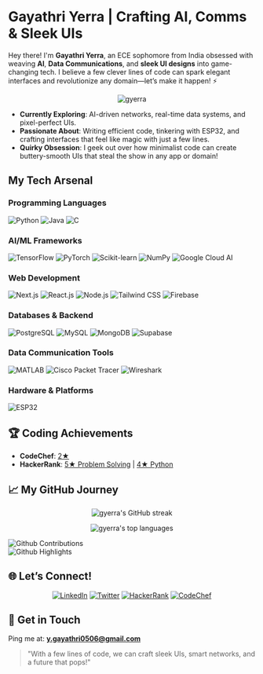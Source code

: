 #  Gayathri Yerra | Crafting AI, Comms & Sleek UIs

Hey there! I'm **Gayathri Yerra**, an ECE sophomore from India obsessed with weaving **AI**, **Data Communications**, and **sleek UI designs** into game-changing tech. I believe a few clever lines of code can spark elegant interfaces and revolutionize any domain—let’s make it happen! ⚡️

<p align="center">
  <img src="https://komarev.com/ghpvc/?username=gyerra&label=Profile%20views&color=0e75b6&style=flat" alt="gyerra" />
</p>

- **Currently Exploring**: AI-driven networks, real-time data systems, and pixel-perfect UIs.  
- **Passionate About**: Writing efficient code, tinkering with ESP32, and crafting interfaces that feel like magic with just a few lines.  
- **Quirky Obsession**: I geek out over how minimalist code can create buttery-smooth UIs that steal the show in any app or domain!  

## My Tech Arsenal
### Programming Languages
![Python](https://img.shields.io/badge/-Python-3776AB?style=flat-square&logo=python&logoColor=white)
![Java](https://img.shields.io/badge/-Java-007396?style=flat-square&logo=java&logoColor=white)
![C](https://img.shields.io/badge/-C-A8B9CC?style=flat-square&logo=c&logoColor=white)

### AI/ML Frameworks
![TensorFlow](https://img.shields.io/badge/-TensorFlow-FF6F00?style=flat-square&logo=tensorflow&logoColor=white)
![PyTorch](https://img.shields.io/badge/-PyTorch-EE4C2C?style=flat-square&logo=pytorch&logoColor=white)
![Scikit-learn](https://img.shields.io/badge/-Scikit--learn-F7931E?style=flat-square&logo=scikit-learn&logoColor=white)
![NumPy](https://img.shields.io/badge/-NumPy-013243?style=flat-square&logo=numpy&logoColor=white)
![Google Cloud AI](https://img.shields.io/badge/-Google%20Cloud%20AI-4285F4?style=flat-square&logo=google-cloud&logoColor=white)

### Web Development
![Next.js](https://img.shields.io/badge/-Next.js-000000?style=flat-square&logo=next.js&logoColor=white)
![React.js](https://img.shields.io/badge/-React.js-61DAFB?style=flat-square&logo=react&logoColor=black)
![Node.js](https://img.shields.io/badge/-Node.js-339933?style=flat-square&logo=node.js&logoColor=white)
![Tailwind CSS](https://img.shields.io/badge/-Tailwind%20CSS-38B2AC?style=flat-square&logo=tailwind-css&logoColor=white)
![Firebase](https://img.shields.io/badge/-Firebase-FFCA28?style=flat-square&logo=firebase&logoColor=black)

### Databases & Backend
![PostgreSQL](https://img.shields.io/badge/-PostgreSQL-336791?style=flat-square&logo=postgresql&logoColor=white)
![MySQL](https://img.shields.io/badge/-MySQL-4479A1?style=flat-square&logo=mysql&logoColor=white)
![MongoDB](https://img.shields.io/badge/-MongoDB-47A248?style=flat-square&logo=mongodb&logoColor=white)
![Supabase](https://img.shields.io/badge/-Supabase-3ECF8E?style=flat-square&logo=supabase&logoColor=white)

### Data Communication Tools
![MATLAB](https://img.shields.io/badge/-MATLAB-0076A8?style=flat-square&logo=mathworks&logoColor=white)
![Cisco Packet Tracer](https://img.shields.io/badge/-Cisco%20Packet%20Tracer-1BA0D7?style=flat-square&logo=cisco&logoColor=white)
![Wireshark](https://img.shields.io/badge/-Wireshark-1679A7?style=flat-square&logo=wireshark&logoColor=white)

### Hardware & Platforms
![ESP32](https://img.shields.io/badge/-ESP32-000000?style=flat-square&logo=espressif&logoColor=white)


## 🏆 Coding Achievements
- **CodeChef**: [2★](https://www.codechef.com/users/gayathri_yerra)  
- **HackerRank**: [5★ Problem Solving](https://www.hackerrank.com/profile/y_gayathri0506) | [4★ Python](https://www.hackerrank.com/profile/y_gayathri0506)

## 📈 My GitHub Journey
<p align="center">
  <img src="https://github-readme-streak-stats.herokuapp.com/?user=gyerra&theme=dark" alt="gyerra's GitHub streak"/>
</p>

<p align="center">
  <img src="https://github-readme-stats.vercel.app/api/top-langs/?username=gyerra&layout=compact&theme=dark&hide=html,css" alt="gyerra's top languages" />
</p>

![Github Contributions](https://greptile-stats.vercel.app/api/widget/gyerra/contributions)  
![Github Highlights](https://greptile-stats.vercel.app/api/widget/gyerra/highlights)

## 🌐 Let’s Connect!
<p align="center">
  <a href="https://linkedin.com/in/gayathri-yerra" target="_blank"><img src="https://img.shields.io/badge/-LinkedIn-0077B5?style=flat-square&logo=linkedin&logoColor=white" alt="LinkedIn"/></a>
  <a href="https://twitter.com/gayathri__yerra" target="_blank"><img src="https://img.shields.io/badge/-Twitter-1DA1F2?style=flat-square&logo=twitter&logoColor=white" alt="Twitter"/></a>
  <a href="https://www.hackerrank.com/profile/y_gayathri0506" target="_blank"><img src="https://img.shields.io/badge/-HackerRank-2EC866?style=flat-square&logo=hackerrank&logoColor=white" alt="HackerRank"/></a>
  <a href="https://www.codechef.com/users/gayathri_yerra" target="_blank"><img src="https://img.shields.io/badge/-CodeChef-5B4638?style=flat-square&logo=codechef&logoColor=white" alt="CodeChef"/></a>
</p>

## 📧 Get in Touch
Ping me at: **y.gayathri0506@gmail.com**

> "With a few lines of code, we can craft sleek UIs, smart networks, and a future that pops!"  
